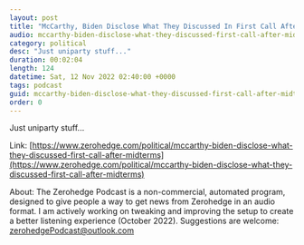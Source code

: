 ```yaml
---
layout: post
title: "McCarthy, Biden Disclose What They Discussed In First Call After Midterms"
audio: mccarthy-biden-disclose-what-they-discussed-first-call-after-midterms-0
category: political
desc: "Just uniparty stuff..."
duration: 00:02:04
length: 124
datetime: Sat, 12 Nov 2022 02:40:00 +0000
tags: podcast
guid: mccarthy-biden-disclose-what-they-discussed-first-call-after-midterms-0
order: 0
---
```

Just uniparty stuff...

Link: [https://www.zerohedge.com/political/mccarthy-biden-disclose-what-they-discussed-first-call-after-midterms](https://www.zerohedge.com/political/mccarthy-biden-disclose-what-they-discussed-first-call-after-midterms)

About: The Zerohedge Podcast is a non-commercial, automated program, designed to give people a way to get news from Zerohedge in an audio format.  I am actively working on tweaking and improving the setup to create a better listening experience (October 2022).  Suggestions are welcome: [zerohedgePodcast@outlook.com](mailto:zerohedgePodcast@outlook.com)